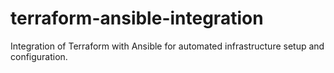 # terraform-ansible-integration
Integration of Terraform with Ansible for automated infrastructure setup and configuration.
